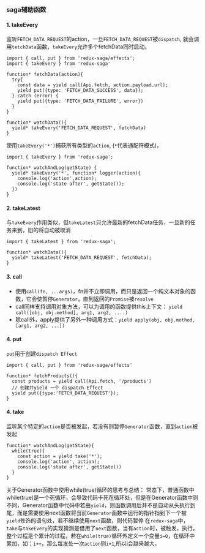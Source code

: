 ### saga辅助函数
#### 1. takeEvery 
监听`FETCH_DATA_REQUEST`的action，一旦`FETCH_DATA_REQUEST`被`dispatch`,  就会调用`tetchData`函数，`takeEvery`允许多个fetchData同时启动。

```
import { call, put } from 'redux-saga/effects';
import { takeEvery } from 'redux-saga'

function* fetchData(action){
  try{
    const data = yield call(Api.fetch, action.payload.url);
    yield put({type: 'FETCH_DATA_SUCCESS', data});
  } catch (error) {
    yield put({type: 'FETCH_DATA_FAILURE', error})
  }
}

function* watchData(){
  yield* takeEvery('FETCH_DATA_REQUEST', fetchData)
}
```

使用`takeEvery('*')`捕获所有类型的`action`, (`*`代表通配符模式)，

```
import { takeEvery } from 'redux-saga';

function* watchAndLog(getState) {
  yield* takeEvery('*', function* logger(action){
    console.log('action',action);
    console.log('state after', getState());
  })
}
```

#### 2. takeLatest
与`takeEvery`作用类似，但`takeLatest`只允许最新的fetchData任务，一旦新的任务来到，旧的将自动被取消

```
import { takeLatest } from 'redux-saga';

function* watchData(){
  yield* takeLatest('FETCH_DATA_REQUEST', fetchData);
}
```

#### 3. call
- 使用`call(fn, ...args)`，fn并不立即调用，而只是返回一个纯文本对象的函数，它会使暂停`Generator`，直到返回的`Promise`被`resolve`
- call同样支持调用对象方法，可以为调用的函数提供this上下文： `yield call([obj, obj.method], arg1, arg2, ....)`
- 除call外，apply提供了另外一种调用方式：`yield apply(obj, obj.method, [arg1, arg2, ...])`

#### 4. put
`put`用于创建`dispatch Effect`

```
import { call, put } from 'redux-saga/effects'

function* fetchProducts(){
  const products = yield call(Api.fetch, '/products')
  // 创建并yield 一个 dispatch Effect
  yield put({type:'FETCH_DATA_REQUEST'});
}
```

#### 4. take
监听某个特定的`action`是否被发起，若没有则暂停`Generator`函数，直到`action`被发起

```
function* watchAndLog(getState){
  while(true){
    const action = yield take('*');
    console.log('action', action);
    console.log('state after', getState())
  }
}
```

关于Generator函数中使用while(true)循环的思考与总结：
  常态下，普通函数中while(true)是一个死循环，会导致代码卡死在循环处，但是在Generator函数中则不同，Generator函数中代码中若由`yield`，则函数调用后并不是自动从头执行到尾，而是需要使用next函数将当前`Generator`函数中运行的指针指到下一个被`yield`修饰的语句处，若不继续使用`next`函数，则代码暂停
  在`redux-saga`中，`take`与`takeEvery`的实现猜测是借用了`next`函数，当有`action`时，被触发，执行，整个过程是个累计的过程，若在`while(true)`循环外定义一个变量`i=0`，在循环中累加，如：`i++`，那么每发处一次`action`则`i+1`,所以i会越来越大。